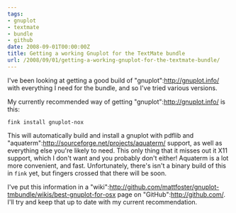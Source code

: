 ```yaml
---
tags:
- gnuplot
- textmate
- bundle
- github
date: 2008-09-01T00:00:00Z
title: Getting a working Gnuplot for the TextMate bundle
url: /2008/09/01/getting-a-working-gnuplot-for-the-textmate-bundle/
---
```


I've been looking at getting a good build of "gnuplot":http://gnuplot.info/ with everything I need for the bundle, and so I've tried various versions. 

My currently recommended way of getting "gnuplot":http://gnuplot.info/ is this:

    fink install gnuplot-nox
    
This will automatically build and install a gnuplot with pdflib and "aquaterm":http://sourceforge.net/projects/aquaterm/ support, as well as everything else you're likely to need. This only thing that it misses out it X11 support, which I don't want and you probably don't either! Aquaterm is a lot more convenient, and fast. Unfortunately, there's isn't a binary build of this in `fink` yet, but fingers crossed that there will be soon.

I've put this information in a "wiki":http://github.com/mattfoster/gnuplot-tmbundle/wikis/best-gnuplot-for-osx page on "GitHub":http://github.com/. I'll try and keep that up to date with my current recommendation. 
